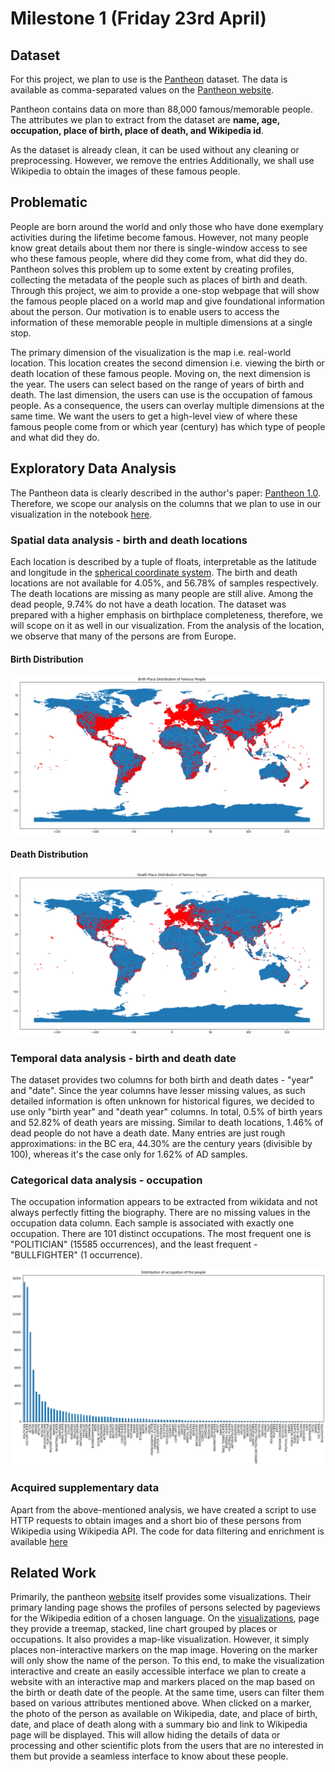 # Milestone 1 (Friday 23rd April)

## Dataset

For this project, we plan to use is the [Pantheon](https://pantheon.world/) dataset. The data is available as comma-separated values on the [Pantheon website](https://storage.googleapis.com/pantheon-public-data/person_2020_update.csv.bz2).

Pantheon contains data on more than 88,000 famous/memorable people. The attributes we plan to extract from the dataset are **name, age, occupation, place of birth, place of death, and Wikipedia id**.

As the dataset is already clean, it can be used without any cleaning or preprocessing. However, we remove the entries Additionally, we shall use Wikipedia to obtain the images of these famous people.

## Problematic

People are born around the world and only those who have done exemplary activities during the lifetime become famous. However, not many people know great details about them nor there is single-window access to see who these famous people, where did they come from, what did they do. Pantheon solves this problem up to some extent by creating profiles, collecting the metadata of the people such as places of birth and death. Through this project, we aim to provide a one-stop webpage that will show the famous people placed on a world map and give foundational information about the person. Our motivation is to enable users to access the information of these memorable people in multiple dimensions at a single stop.

The primary dimension of the visualization is the map i.e. real-world location. This location creates the second dimension i.e. viewing the birth or death location of these famous people. Moving on, the next dimension is the year. The users can select based on the range of years of birth and death. The last dimension, the users can use is the occupation of famous people. As a consequence, the users can overlay multiple dimensions at the same time. We want the users to get a high-level view of where these famous people come from or which year (century) has which type of people and what did they do.

## Exploratory Data Analysis

The Pantheon data is clearly described in the author's paper: [Pantheon 1.0](https://arxiv.org/abs/1502.07310). Therefore, we scope our analysis on the columns that we plan to use in our visualization in the notebook [here](https://github.com/com-480-data-visualization/data-visualization-project-2021-famousworld/blob/main/notebooks/PantheonExploratory.ipynb).

### Spatial data analysis - birth and death locations

Each location is described by a tuple of floats, interpretable as the latitude and longitude in the [spherical coordinate system](https://en.wikipedia.org/wiki/Reference_ellipsoid#Coordinates). The birth and death locations are not available for 4.05%, and 56.78% of samples respectively. The death locations are missing as many people are still alive. Among the dead people, 9.74% do not have a death location. The dataset was prepared with a higher emphasis on birthplace completeness, therefore, we will scope on it as well in our visualization. From the analysis of the location, we observe that many of the persons are from Europe.

#### Birth Distribution

<img src="./../images/birth_distribution.png">

#### Death Distribution

<img src="./../images/death_distribution.png">

### Temporal data analysis - birth and death date

The dataset provides two columns for both birth and death dates - "year" and "date". Since the year columns have lesser missing values, as such detailed information is often unknown for historical figures, we decided to use only "birth year" and "death year" columns. In total, 0.5% of birth years and 52.82% of death years are missing. Similar to death locations, 1.46% of dead people do not have a death date. Many entries are just rough approximations: in the BC era, 44.30% are the century years (divisible by 100), whereas it's the case only for 1.62% of AD samples.

### Categorical data analysis - occupation

The occupation information appears to be extracted from wikidata and not always perfectly fitting the biography. There are no missing values in the occupation data column. Each sample is associated with exactly one occupation. There are 101 distinct occupations. The most frequent one is "POLITICIAN" (15585 occurrences), and the least frequent - "BULLFIGHTER" (1 occurrence).

<img src="./../images/occupation_distribution.png">

### Acquired supplementary data

Apart from the above-mentioned analysis, we have created a script to use HTTP requests to obtain images and a short bio of these persons from Wikipedia using Wikipedia API. The code for data filtering and enrichment is available [here](https://github.com/com-480-data-visualization/data-visualization-project-2021-famousworld/blob/main/src/process.py)

## Related Work

Primarily, the pantheon [website](https://pantheon.world/) itself provides some visualizations. Their primary landing page shows the profiles of persons selected by pageviews for the Wikipedia edition of a chosen language. On the [visualizations](https://pantheon.world/explore/viz), page they provide a treemap, stacked, line chart grouped by places or occupations. It also provides a map-like visualization. However, it simply places non-interactive markers on the map image. Hovering on the marker will only show the name of the person. To this end, to make the visualization interactive and create an easily accessible interface we plan to create a website with an interactive map and markers placed on the map based on the birth or death date of the people. At the same time, users can filter them based on various attributes mentioned above. When clicked on a marker, the photo of the person as available on Wikipedia, date, and place of birth, date, and place of death along with a summary bio and link to Wikipedia page will be displayed. This will allow hiding the details of data or processing and other scientific plots from the users that are no interested in them but provide a seamless interface to know about these people.
